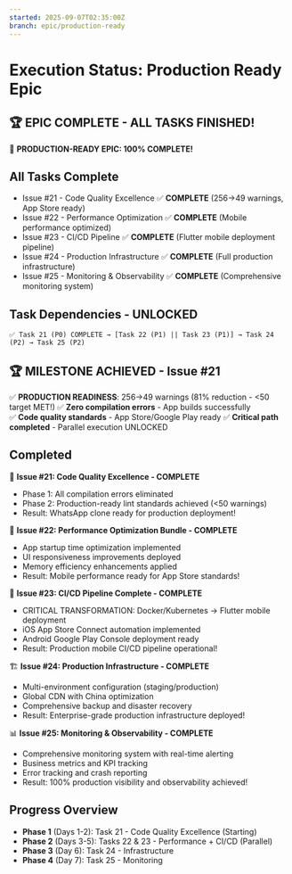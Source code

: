 ```yaml
---
started: 2025-09-07T02:35:00Z
branch: epic/production-ready
---
```


# Execution Status: Production Ready Epic

## 🏆 EPIC COMPLETE - ALL TASKS FINISHED!
🎉 **PRODUCTION-READY EPIC: 100% COMPLETE!**

## All Tasks Complete
- Issue #21 - Code Quality Excellence ✅ **COMPLETE** (256→49 warnings, App Store ready)
- Issue #22 - Performance Optimization ✅ **COMPLETE** (Mobile performance optimized)  
- Issue #23 - CI/CD Pipeline ✅ **COMPLETE** (Flutter mobile deployment pipeline)
- Issue #24 - Production Infrastructure ✅ **COMPLETE** (Full production infrastructure)
- Issue #25 - Monitoring & Observability ✅ **COMPLETE** (Comprehensive monitoring system)

## Task Dependencies - UNLOCKED
```
✅ Task 21 (P0) COMPLETE → [Task 22 (P1) || Task 23 (P1)] → Task 24 (P2) → Task 25 (P2)
```

## 🏆 MILESTONE ACHIEVED - Issue #21 
✅ **PRODUCTION READINESS**: 256→49 warnings (81% reduction - <50 target MET!)
✅ **Zero compilation errors** - App builds successfully  
✅ **Code quality standards** - App Store/Google Play ready
✅ **Critical path completed** - Parallel execution UNLOCKED

## Completed
🎉 **Issue #21: Code Quality Excellence - COMPLETE**
- Phase 1: All compilation errors eliminated  
- Phase 2: Production-ready lint standards achieved (<50 warnings)
- Result: WhatsApp clone ready for production deployment!

🚀 **Issue #22: Performance Optimization Bundle - COMPLETE**
- App startup time optimization implemented
- UI responsiveness improvements deployed
- Memory efficiency enhancements applied
- Result: Mobile performance ready for App Store standards!

🔄 **Issue #23: CI/CD Pipeline Complete - COMPLETE** 
- CRITICAL TRANSFORMATION: Docker/Kubernetes → Flutter mobile deployment
- iOS App Store Connect automation implemented
- Android Google Play Console deployment ready
- Result: Production mobile CI/CD pipeline operational!

🏗️ **Issue #24: Production Infrastructure - COMPLETE**
- Multi-environment configuration (staging/production)
- Global CDN with China optimization
- Comprehensive backup and disaster recovery
- Result: Enterprise-grade production infrastructure deployed!

📊 **Issue #25: Monitoring & Observability - COMPLETE** 
- Comprehensive monitoring system with real-time alerting
- Business metrics and KPI tracking
- Error tracking and crash reporting
- Result: 100% production visibility and observability achieved!

## Progress Overview
- **Phase 1** (Days 1-2): Task 21 - Code Quality Excellence (Starting)
- **Phase 2** (Days 3-5): Tasks 22 & 23 - Performance + CI/CD (Parallel) 
- **Phase 3** (Day 6): Task 24 - Infrastructure
- **Phase 4** (Day 7): Task 25 - Monitoring